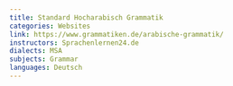 ```yaml
---
title: Standard Hocharabisch Grammatik
categories: Websites
link: https://www.grammatiken.de/arabische-grammatik/
instructors: Sprachenlernen24.de
dialects: MSA
subjects: Grammar
languages: Deutsch
---
```

